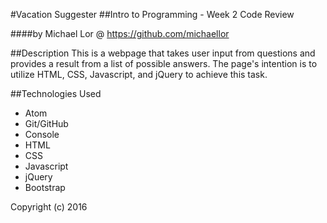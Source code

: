 #Vacation Suggester
##Intro to Programming - Week 2 Code Review

####by Michael Lor @ https://github.com/michaellor

##Description
This is a webpage that takes user input from questions and provides
a result from a list of possible answers. The page's intention is to 
utilize HTML, CSS, Javascript, and jQuery to achieve this task.

##Technologies Used
* Atom
* Git/GitHub
* Console
* HTML
* CSS
* Javascript
* jQuery
* Bootstrap

Copyright (c) 2016

